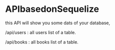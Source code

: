 # APIbasedonSequelize

this API will show you some dats of your database,

/api/users : all users list of a table.

/api/books : all books list of a table.
